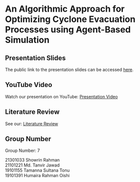 # An Algorithmic Approach for Optimizing Cyclone Evacuation Processes using Agent-Based Simulation


## Presentation Slides

The public link to the presentation slides can be accessed [here](https://docs.google.com/presentation/d/1uddzBafAkJKbRgtazwCw0iXU3Ir2Q1AvkLj9yUgIhrc/edit?fbclid=IwAR1bFZnqsVLEaqg6_2lA1ZpEgWJNchkXMMi3l9DofPWrZQUaIRRDZ-pHF2s#slide=id.g26278359bfc_0_9).

## YouTube Video

Watch our presentation on YouTube: [Presentation Video](https://youtu.be/giT5O2Ibvl4)
## Literature Review 

See our: [ Literature Review](https://docs.google.com/spreadsheets/d/1CKo4qRVq8C53A7WHDSBos4oDjrqE_L4KjHcUKCOeaZU/edit#gid=396298435)


## Group Number

Group Number: 7

21301033	Showrin Rahman <br>
21101221	Md. Tanvir Jawad <br>
19101155	Tamanna Sultana Tonu <br>
19101391	Humaira Rahman Oishi 
